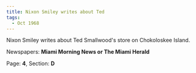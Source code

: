 ```yaml
---  
title: Nixon Smiley writes about Ted  
tags:  
  - Oct 1968  
---  
```

  
Nixon Smiley writes about Ted Smallwood's store on Chokoloskee Island.  
  
Newspapers: **Miami Morning News or The Miami Herald**  
  
Page: **4**, Section: **D** 
